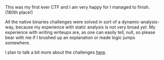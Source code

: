 This was my first ever CTF and I am very happy for I managed to finish. (180th place!)

All the native binaries challenges were solved in sort of a dynamic-analysis-way, because my experience with static analysis is not very broad *yet*. My experience with writing writeups are, as one can easily tell, null, so please bear with me if I brushed up an explanation or made logic jumps somewhere.

I plan to talk a bit more about the challenges [here](https://bearbearsbarebear.github.io/posts.html).
